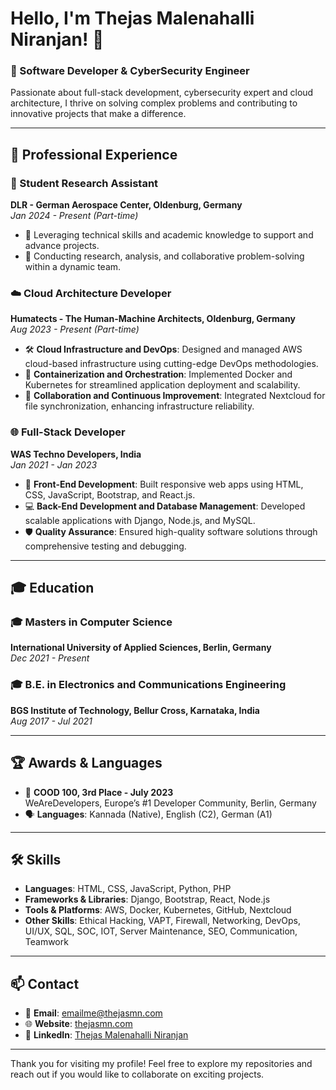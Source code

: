
# Hello, I'm Thejas Malenahalli Niranjan! 👋

### 🚀 Software Developer & CyberSecurity Engineer

Passionate about full-stack development, cybersecurity expert and cloud architecture, I thrive on solving complex problems and contributing to innovative projects that make a difference. 

---

## 💼 Professional Experience

### 🔬 Student Research Assistant
**DLR - German Aerospace Center, Oldenburg, Germany**  
*Jan 2024 - Present (Part-time)*

- 🎯 Leveraging technical skills and academic knowledge to support and advance projects.
- 🧠 Conducting research, analysis, and collaborative problem-solving within a dynamic team.

### ☁️ Cloud Architecture Developer
**Humatects - The Human-Machine Architects, Oldenburg, Germany**  
*Aug 2023 - Present (Part-time)*

- 🛠️ **Cloud Infrastructure and DevOps**: Designed and managed AWS cloud-based infrastructure using cutting-edge DevOps methodologies.
- 🐳 **Containerization and Orchestration**: Implemented Docker and Kubernetes for streamlined application deployment and scalability.
- 🔄 **Collaboration and Continuous Improvement**: Integrated Nextcloud for file synchronization, enhancing infrastructure reliability.

### 🌐 Full-Stack Developer
**WAS Techno Developers, India**  
*Jan 2021 - Jan 2023*

- 🎨 **Front-End Development**: Built responsive web apps using HTML, CSS, JavaScript, Bootstrap, and React.js.
- 💻 **Back-End Development and Database Management**: Developed scalable applications with Django, Node.js, and MySQL.
- 🛡️ **Quality Assurance**: Ensured high-quality software solutions through comprehensive testing and debugging.

---

## 🎓 Education

### 🎓 Masters in Computer Science
**International University of Applied Sciences, Berlin, Germany**  
*Dec 2021 - Present*

### 🎓 B.E. in Electronics and Communications Engineering
**BGS Institute of Technology, Bellur Cross, Karnataka, India**  
*Aug 2017 - Jul 2021*

---

## 🏆 Awards & Languages

- 🥉 **COOD 100, 3rd Place - July 2023**  
  WeAreDevelopers, Europe’s #1 Developer Community, Berlin, Germany
- 🗣️ **Languages**: Kannada (Native), English (C2), German (A1)

---

## 🛠️ Skills

- **Languages**: HTML, CSS, JavaScript, Python, PHP
- **Frameworks & Libraries**: Django, Bootstrap, React, Node.js
- **Tools & Platforms**: AWS, Docker, Kubernetes, GitHub, Nextcloud
- **Other Skills**: Ethical Hacking, VAPT, Firewall, Networking, DevOps, UI/UX, SQL, SOC, IOT, Server Maintenance, SEO, Communication, Teamwork

---

## 📫 Contact
- 📧 **Email**: [emailme@thejasmn.com](mailto:emailme@thejasmn.com)
- 🌐 **Website**: [thejasmn.com](https://www.thejasmn.com)
- 💼 **LinkedIn**: [Thejas Malenahalli Niranjan](https://www.linkedin.com)

---

Thank you for visiting my profile! Feel free to explore my repositories and reach out if you would like to collaborate on exciting projects.

